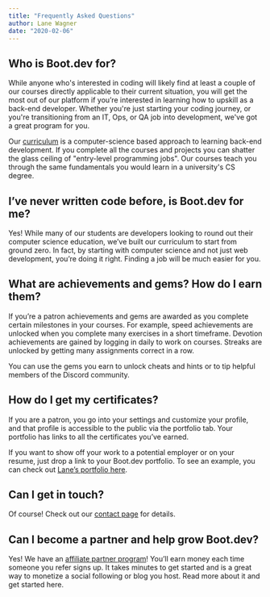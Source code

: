 ```yaml
---
title: "Frequently Asked Questions"
author: Lane Wagner
date: "2020-02-06"
---
```


## Who is Boot.dev for?

While anyone who's interested in coding will likely find at least a couple of our courses directly applicable to their current situation, you will get the most out of our platform if you’re interested in learning how to upskill as a back-end developer. Whether you're just starting your coding journey, or you're transitioning from an IT, Ops, or QA job into development, we've got a great program for you.

Our [curriculum](https://github.com/bootdotdev/curriculum) is a computer-science based approach to learning back-end development. If you complete all the courses and projects you can shatter the glass ceiling of "entry-level programming jobs". Our courses teach you through the same fundamentals you would learn in a university's CS degree.

## I’ve never written code before, is Boot.dev for me?

Yes! While many of our students are developers looking to round out their computer science education, we’ve built our curriculum to start from ground zero. In fact, by starting with computer science and not just web development, you’re doing it right. Finding a job will be much easier for you.

## What are achievements and gems? How do I earn them?

If you’re a patron achievements and gems are awarded as you complete certain milestones in your courses. For example, speed achievements are unlocked when you complete many exercises in a short timeframe. Devotion achievements are gained by logging in daily to work on courses. Streaks are unlocked by getting many assignments correct in a row.

You can use the gems you earn to unlock cheats and hints or to tip helpful members of the Discord community.

## How do I get my certificates?

If you are a patron, you go into your settings and customize your profile, and that profile is accessible to the public via the portfolio tab. Your portfolio has links to all the certificates you’ve earned.

If you want to show off your work to a potential employer or on your resume, just drop a link to your Boot.dev portfolio. To see an example, you can check out [Lane’s portfolio here](https://boot.dev/u/wagslane).

## Can I get in touch?

Of course! Check out our [contact page](/contact) for details.

## Can I become a partner and help grow Boot.dev?

Yes! We have an [affiliate partner program](/affiliates)! You’ll earn money each time someone you refer signs up. It takes minutes to get started and is a great way to monetize a social following or blog you host. Read more about it and get started here.
